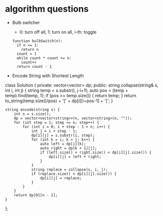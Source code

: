 # algorithm questions
- Bulb switcher
  - 0: turn off all, 1: turn on all, i-th: toggle
  ```
  function bulbSwitch(n):
    if n <= 1:
      return n
    count = 1
    while count * count <= n:
      count++
    return count - 1
  ```

- Encode String with Shortest Length


class Solution {
private:
    vector<vector<string>> dp;
public:
    string collapse(string& s, int i, int j) {
        string temp = s.substr(i, j-i+1);
        auto pos = (temp + temp).find(temp, 1);
        if (pos >= temp.size()) {
            return temp;
        }
        return to_string(temp.size()/pos) + '[' + dp[i][i+pos-1] + ']';
    }

    string encode(string s) {
        int n = s.size();
        dp = vector<vector<string>>(n, vector<string>(n, ""));
        for (int step = 1; step <= n; step++) {
            for (int i = 0; i + step - 1 < n; i++) {
                int j = i + step - 1;
                dp[i][j] = s.substr(i, step);
                for (int k = i; k < j; k++) {
                    auto left = dp[i][k];
                    auto right = dp[k + 1][j];
                    if (left.size() + right.size() < dp[i][j].size()) {
                        dp[i][j] = left + right;
                    }
                }
                string replace = collapse(s, i, j);
                if (replace.size() < dp[i][j].size()) {
                    dp[i][j] = replace;
                }
            }
        }
        return dp[0][n - 1];
    }
};
